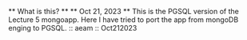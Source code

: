 ** What is this? ** 
** Oct 21, 2023 ** 
This is the PGSQL version of the Lecture 5 mongoapp. Here I have tried to port the app from mongoDB enging to PGSQL. :: aeam :: Oct212023
